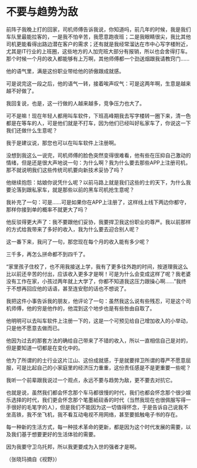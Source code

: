 # 不要与趋势为敌

前阵子我晚上打的回家，司机师傅告诉我说，你知道吗，前几年的时候，我是我们车队里最能拉客的，一是我不怕辛苦，我愿意跑夜班；二是我眼睛很尖，我比其他司机更能看得出路边潜在客户的需求；还有就是我经常溜达在市中心写字楼附近，尤其是IT行业的上班圈，这些地方的人加完班大部分有报销，所以也会舍得打车。那个时候一个月的收入都能够有上万啊，其他师傅都一个劲送烟跟我请教窍门…… 

他的语气里，满是这份职业带给他的骄傲跟成就感。 

可是说完这一段之后，他的语气一转，接着唉声叹气：可是这两年啊，生意是越来越不好做了。 

我回复说，也是，这一行做的人越来越多，竞争压力也大了。 

可不是嘛！现在年轻人都用叫车软件，下班高峰期我去写字楼转一圈下来，清一色都是在等车的人，可是他们就是不打车，因为他们已经叫好私家车了，你说这一下我们还做什么生意呢？ 

我于是建议说，那您也可以在叫车软件上注册啊。 

没想到我这么一说完，司机师傅的脸色突然变得很难看，他有些在压抑自己激动的情绪，但是还是很大声地说一句：为什么啊？我为什么要去那些APP上注册司机，那不就说明我们这些传统司机要向新技术妥协了吗？ 

他继续抱怨：姑娘你说凭什么呢？以前马路上就是我们这些的士的天下，为什么我要沦落到跟私家车，就是那些以前的黑车司机抢生意呢？ 

我补充了一句：可是……可是如果你在APP上注册了，这样线上线下两边你都守，那样你接到单的概率不就更大了吗？ 

他反驳得更大声了：我不要跟他们妥协，我要捍卫我这份职业的尊严。我以前那样的方式给我带来了多好的收入，我为什么要去迎合别人呢？ 

这一番下来，我问了一句，那您现在每个月的收入能有多少呢？ 

三千多，再怎么拼命都不到四千了。 

“家里孩子住校了，也不用我接送上学，我有了更多往外跑的时间，按道理我这么比以前还辛苦的付出，应该收入更多才是啊！可是为什么会变成这样了呢？我老婆没有工作在家，小孩过两年就上大学了，你都不知道我这压力跟操心啊……”我终于不想再回应他的话语，甚至连安慰的话也不想说了。 

我把这件小事告诉我的朋友，他评论了一句：虽然我这么说有些残忍，可是这个司机师傅，他的穷是他作的，他混到这个地步也是有些咎由自取了。 

他明明可以去叫车软件上注册一下的，这是一个可预见给自己增加收入的小举动，只是他不愿意去做而已。 

他因为过去的那套方法的确给自己带来了不错的收入，所以一直相信自己是对的，但是要知道一切都是在变化中的。 

他为了所谓的的士行业这片江山、这份成就感，于是就要捍卫所谓的尊严不愿意屈服，可是比起自己的小家庭里的经济压力重重，这份责任感是不是更重要一些呢？ 

我听一个前辈跟我说过一个观点，永远不要与趋势为敌，更不要去对抗它。 

也就是说，虽然我们都会怀念那个车马都很慢的时代，我们也都会怀念那个很少娱乐选择的时代，我们更会怀念那个笔墨紙砚香的时代（当然我现在也很佩服写得一手很好的毛笔字的人），但是我们不能因为这一切值得怀念，于是告诉自己说我不坐高铁，我不坐飞机，我不看互动电视不用网络，甚至要抵触电子书的存在。 

每一种新的生活方式，每一种技术革命的更新，都是因为这个时代发展的需要，以及我们基于想要更好的生活体验的需要。 

因为我要守卫乌托邦，所以我更要成为入世的强者才是啊。 

（张晓玛摘自《视野》）